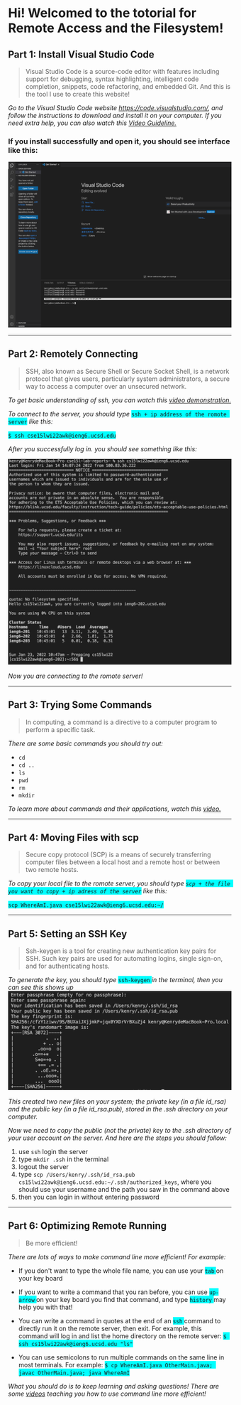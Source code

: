 # Hi! Welcomed to the totorial for Remote Access and the Filesystem!

## Part 1: Install Visual Studio Code

>Visual Studio Code is a source-code editor with features including support for debugging, syntax highlighting, intelligent code completion, snippets, code refactoring, and embedded Git. And this is the tool I use to create this website!

*Go to the Visual Studio Code website https://code.visualstudio.com/, and follow the instructions to download and install it on your computer. If you need extra help, you can also watch this [Video Guideline.](https://www.youtube.com/watch?v=tCfbi5PF1y0)*

### If you install successfully and open it, you should see interface like this: 

![Image](vsc.png)

----
## Part 2: Remotely Connecting

>SSH, also known as Secure Shell or Secure Socket Shell, is a network protocol that gives users, particularly system administrators, a secure way to access a computer over an unsecured network.

*To get basic understanding of ssh, you can watch this [video demonstration.](https://www.youtube.com/watch?v=z7jVOenqFYk)*

*To connect to the server, you should type*
<span style="background-color:cyan">```ssh + ip address of the romote server```</span> *like this:*

<span style="background-color:cyan">``````$ ssh cse15lwi22awk@ieng6.ucsd.edu``````</span>

*After you successfully log in. you should see something like this:*

![image](sshlg.png)

*Now you are connecting to the romote server!*
_____

## Part 3: Trying Some Commands

>In computing, a command is a directive to a computer program to perform a specific task.

*There are some basic commands you should try out:*

* ``cd``
* `cd ..`
* `ls` 
* `pwd`
* `rm`
* `mkdir`

*To learn more about commands and their applications, watch this [video.](https://www.youtube.com/watch?v=ogWoUU2DXBU)*

----

## Part 4: Moving Files with scp

>Secure copy protocol (SCP) is a means of securely transferring computer files between a local host and a remote host or between two remote hosts.

*To copy your local file to the romote server, you should type <span style="background-color:cyan">```scp + the file you want to copy + ip adress of the server```</span> like this:*

<span style="background-color:cyan">```scp WhereAmI.java cse15lwi22awk@ieng6.ucsd.edu:~/```</span>


----

## Part 5: Setting an SSH Key

>Ssh-keygen is a tool for creating new authentication key pairs for SSH. Such key pairs are used for automating logins, single sign-on, and for authenticating hosts.

*To generate the key, you should type* <span style="background-color:cyan">```ssh-keygen``` </span> *in the terminal, then you can see this shows up* 
![](keygen.png)

*This created two new files on your system; the private key (in a file id_rsa) and the public key (in a file id_rsa.pub), stored in the .ssh directory on your computer.*

*Now we need to copy the public (not the private) key to the .ssh directory of your user account on the server. And here are the steps you should follow:*

1. use ```ssh``` login the server
2. type ```mkdir .ssh``` in the terminal
3. logout the server
4. type ```scp /Users/kenry/.ssh/id_rsa.pub cs15lwi22awk@ieng6.ucsd.edu:~/.ssh/authorized_keys```, where you should use your username and the path you saw in the command above
5. then you can login in without entering password

----

## Part 6: Optimizing Remote Running

>Be more efficient!

*There are lots of ways to make command line more efficient! For example:*

* If you don't want to type the whole file name, you can use your <span style="background-color:cyan">```tab``` </span> on your key board 

* If you want to write a command that you ran before, you can use <span style="background-color:cyan">```up-arrow``` </span> on your key board you find that command, and type <span style="background-color:cyan">```history``` </span> may help you with that!

* You can write a command in quotes at the end of an <span style="background-color:cyan">```ssh``` </span> command to directly run it on the remote server, then exit. For example, this command will log in and list the home directory on the remote server:
<span style="background-color:cyan">```$ ssh cs15lwi22awk@ieng6.ucsd.edu "ls"``` </span>

* You can use semicolons to run multiple commands on the same line in most terminals. For example:
<span style="background-color:cyan">```$ cp WhereAmI.java OtherMain.java; javac OtherMain.java; java WhereAmI``` </span>

*What you should do is to keep learning and asking questions! There are some [videos](https://www.youtube.com/watch?v=cXuXij68DtE) teaching you how to use command line more efficient!* 
